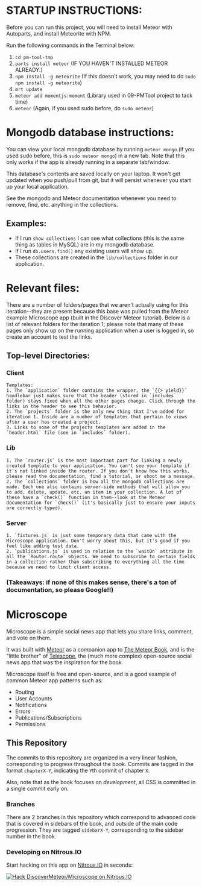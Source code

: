 # STARTUP INSTRUCTIONS: 

Before you can run this project, you will need to install Meteor with Autoparts, and install Meteorite with NPM.

Run the following commands in the Terminal below:

1. `cd pm-tool-tmp`
2. `parts install meteor` (IF YOU HAVEN'T INSTALLED METEOR ALREADY.)
3. `npm install -g meteorite` (If this doesn't work, you may need to do `sudo npm install -g meteorite`)
4. `mrt update`
5. `meteor add momentjs:moment` (Library used in 09-PMTool project to tack time)
5. `meteor` (Again, if you used sudo before, do `sudo meteor`)

# Mongodb database instructions:

You can view your local mongodb database by running `meteor mongo` (if you used sudo before, this is `sudo meteor mongo`) in a new tab. Note that this only works if the app is already running in a separate tab/window. 

This database's contents are saved locally on your laptop. It won't get updated when you push/pull from git, but it will persist whenever you start up your local application. 

See the mongodb and Meteor documentation whenever you need to remove, find, etc. anything in the collections. 

## Examples: 
- If I run `show collections` I can see what collections (this is the same thing as tables in MySQL) are in my mongodb database. 
- If I run `db.users.find()` any existing users will show up. 
- These collections are created in the `lib/collections` folder in our application.  

# Relevant files:
There are a number of folders/pages that we aren't actually using for this iteration--they are present because this base was pulled from the Meteor example Microscope app (built in the Discover Meteor tutorial). Below is a list of relevant folders for the iteration 1; please note that many of these pages only show up on the running application when a user is logged in, so create an account to test the links.

## Top-level Directories: 
### Client
	Templates: 
	1. The `application` folder contains the wrapper, the `{{> yield}}` handlebar just makes sure that the header (stored in `includes` folder) stays fixed when all the other pages change. Click through the links in the header to see this behavior. 
	2. The `projects` folder is the only new thing that I've added for iteration 1. Inside are a number of templates that pertain to views after a user has created a project. 
	3. Links to some of the projects templates are added in the `header.html` file (see in `includes` folder).


### Lib
	1. The `router.js` is the most important part for linking a newly created template to your application. You can't see your template if it's not linked inside the router. If you don't know how this works, please read the documentation, find a tutorial, or shoot me a message. 
	2. The `collections` folder is how all the mongodb collections are made. Each one also contains server-side methods that will allow you to add, delete, update, etc. an item in your collection. A lot of these have a `check()` function in them--look at the Meteor documentation for `check()` (it's basically just to ensure your inputs are correctly typed).

### Server
	1. `fixtures.js` is just some temporary data that came with the Microscope application. Don't worry about this, but it's good if you feel like adding test data. 
	2. `publications.js` is used in relation to the `waitOn` attribute in all the `Router.route` objects. We need to subscribe to certain fields in a collection rather than subscribing to everything all the time because we need to limit client access. 

### (Takeaways: if none of this makes sense, there's a ton of documentation, so please Google!!)

# Microscope

Microscope is a simple social news app that lets you share links, comment, and vote on them.

It was built with [Meteor](http://meteor.com) as a companion app to [The Meteor Book](http://themeteorbook.com), and is the "little brother" of [Telescope](http://telesc.pe), the (much more complex) open-source social news app that was the inspiration for the book.

Microscope itself is free and open-source, and is a good example of common Meteor app patterns such as:

- Routing
- User Accounts
- Notifications
- Errors
- Publications/Subscriptions
- Permissions

## This Repository

The commits to this repository are organized in a very linear fashion, corresponding to progress throughout the book. Commits are tagged in the format `chapterX-Y`, indicating the `Y`th commit of chapter `X`.

Also, note that as the book focuses on _development_, all CSS is committed in a single commit early on.

### Branches

There are 2 branches in this repository which correspond to advanced code that is covered in sidebars of the book, and outside of the main code progression. They are tagged `sidebarX-Y`, corresponding to the sidebar number in the book.

### Developing on Nitrous.IO

Start hacking on this app on
[Nitrous.IO](https://www.nitrous.io/?utm_source=github.com&utm_campaign=Microscope&utm_medium=hackonnitrous)
in seconds:

[![Hack DiscoverMeteor/Microscope on
Nitrous.IO](https://d3o0mnbgv6k92a.cloudfront.net/assets/hack-l-v1-3cc067e71372f6045e1949af9d96095b.png)](https://www.nitrous.io/hack_button?source=embed&runtime=nodejs&repo=DiscoverMeteor%2FMicroscope&file_to_open=README.nitrous.md)

